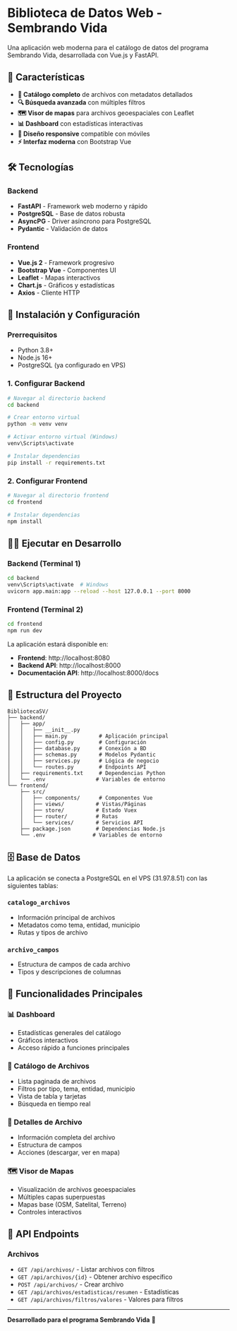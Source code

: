 # Biblioteca de Datos Web - Sembrando Vida

Una aplicación web moderna para el catálogo de datos del programa Sembrando Vida, desarrollada con Vue.js y FastAPI.

## 🌟 Características

- **📁 Catálogo completo** de archivos con metadatos detallados
- **🔍 Búsqueda avanzada** con múltiples filtros
- **🗺️ Visor de mapas** para archivos geoespaciales con Leaflet
- **📊 Dashboard** con estadísticas interactivas
- **📱 Diseño responsive** compatible con móviles
- **⚡ Interfaz moderna** con Bootstrap Vue

## 🛠️ Tecnologías

### Backend
- **FastAPI** - Framework web moderno y rápido
- **PostgreSQL** - Base de datos robusta
- **AsyncPG** - Driver asíncrono para PostgreSQL
- **Pydantic** - Validación de datos

### Frontend
- **Vue.js 2** - Framework progresivo
- **Bootstrap Vue** - Componentes UI
- **Leaflet** - Mapas interactivos
- **Chart.js** - Gráficos y estadísticas
- **Axios** - Cliente HTTP

## 🚀 Instalación y Configuración

### Prerrequisitos
- Python 3.8+
- Node.js 16+
- PostgreSQL (ya configurado en VPS)

### 1. Configurar Backend

```bash
# Navegar al directorio backend
cd backend

# Crear entorno virtual
python -m venv venv

# Activar entorno virtual (Windows)
venv\Scripts\activate

# Instalar dependencias
pip install -r requirements.txt
```

### 2. Configurar Frontend

```bash
# Navegar al directorio frontend
cd frontend

# Instalar dependencias
npm install
```

## 🏃‍♂️ Ejecutar en Desarrollo

### Backend (Terminal 1)
```bash
cd backend
venv\Scripts\activate  # Windows
uvicorn app.main:app --reload --host 127.0.0.1 --port 8000
```

### Frontend (Terminal 2)
```bash
cd frontend
npm run dev
```

La aplicación estará disponible en:
- **Frontend**: http://localhost:8080
- **Backend API**: http://localhost:8000
- **Documentación API**: http://localhost:8000/docs

## 📁 Estructura del Proyecto

```
BibliotecaSV/
├── backend/
│   ├── app/
│   │   ├── __init__.py
│   │   ├── main.py          # Aplicación principal
│   │   ├── config.py        # Configuración
│   │   ├── database.py      # Conexión a BD
│   │   ├── schemas.py       # Modelos Pydantic
│   │   ├── services.py      # Lógica de negocio
│   │   └── routes.py        # Endpoints API
│   ├── requirements.txt     # Dependencias Python
│   └── .env                # Variables de entorno
└── frontend/
    ├── src/
    │   ├── components/      # Componentes Vue
    │   ├── views/          # Vistas/Páginas
    │   ├── store/          # Estado Vuex
    │   ├── router/         # Rutas
    │   └── services/       # Servicios API
    ├── package.json        # Dependencias Node.js
    └── .env               # Variables de entorno
```

## 🗄️ Base de Datos

La aplicación se conecta a PostgreSQL en el VPS (31.97.8.51) con las siguientes tablas:

### `catalogo_archivos`
- Información principal de archivos
- Metadatos como tema, entidad, municipio
- Rutas y tipos de archivo

### `archivo_campos`
- Estructura de campos de cada archivo
- Tipos y descripciones de columnas

## 🎯 Funcionalidades Principales

### 📊 Dashboard
- Estadísticas generales del catálogo
- Gráficos interactivos
- Acceso rápido a funciones principales

### 📁 Catálogo de Archivos
- Lista paginada de archivos
- Filtros por tipo, tema, entidad, municipio
- Vista de tabla y tarjetas
- Búsqueda en tiempo real

### 📄 Detalles de Archivo
- Información completa del archivo
- Estructura de campos
- Acciones (descargar, ver en mapa)

### 🗺️ Visor de Mapas
- Visualización de archivos geoespaciales
- Múltiples capas superpuestas
- Mapas base (OSM, Satelital, Terreno)
- Controles interactivos

## 🔧 API Endpoints

### Archivos
- `GET /api/archivos/` - Listar archivos con filtros
- `GET /api/archivos/{id}` - Obtener archivo específico
- `POST /api/archivos/` - Crear archivo
- `GET /api/archivos/estadisticas/resumen` - Estadísticas
- `GET /api/archivos/filtros/valores` - Valores para filtros

---

**Desarrollado para el programa Sembrando Vida** 🌱
